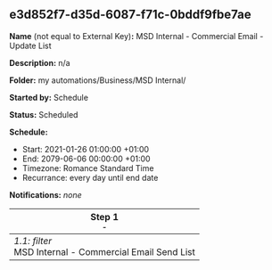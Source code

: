 ## e3d852f7-d35d-6087-f71c-0bddf9fbe7ae

**Name** (not equal to External Key)**:** MSD Internal - Commercial Email - Update List

**Description:** n/a

**Folder:** my automations/Business/MSD Internal/

**Started by:** Schedule

**Status:** Scheduled

**Schedule:**

* Start: 2021-01-26 01:00:00 +01:00
* End: 2079-06-06 00:00:00 +01:00
* Timezone: Romance Standard Time
* Recurrance: every day until end date

**Notifications:** _none_


| Step 1<br>_<small>-</small>_ |
| --- |
| _1.1: filter_<br>MSD Internal - Commercial Email Send List |
